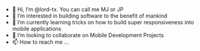 - 👋 Hi, I’m @lord-tx. You can call me MJ or JP
- 👀 I’m interested in building software to the benefit of mankind
- 🌱 I’m currently learning tricks on how to build super responsiveness into mobile applications
- 💞️ I’m looking to collaborate on Mobile Development Projects
- 📫 How to reach me ...

<!---
lord-tx/lord-tx is a ✨ special ✨ repository because its `README.md` (this file) appears on your GitHub profile.
You can click the Preview link to take a look at your changes.
--->

